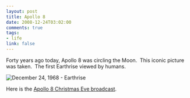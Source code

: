 ```yaml
--- 
layout: post
title: Apollo 8
date: 2008-12-24T03:02:00
comments: true
tags:
- life
link: false
---
```

Forty years ago today, Apollo 8 was circling the Moon.  This iconic picture was taken.  The first Earthrise viewed by humans.

![December 24, 1968 - Earthrise](https://zanshin.net/images/NASA-Apollo8-Dec24-Earthrise_sm.jpg)

Here is the <a title="Apollo 8 Christmas Eve broadcast" href="http://nssdc.gsfc.nasa.gov/planetary/lunar/apollo8_xmas.html" target="_blank">Apollo 8 Christmas Eve broadcast</a>.
